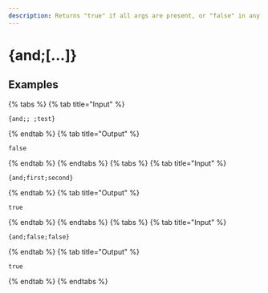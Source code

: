 ```yaml
---
description: Returns "true" if all args are present, or "false" in any other circumstance. Cannot be used with {if}. Uses conditional parsing.
---
```

# {and;[...]}
## Examples
{% tabs %}
{% tab title="Input" %}
```text
{and;; ;test}
```
{% endtab %}
{% tab title="Output" %}
```text
false
```
{% endtab %}
{% endtabs %}
{% tabs %}
{% tab title="Input" %}
```text
{and;first;second}
```
{% endtab %}
{% tab title="Output" %}
```text
true
```
{% endtab %}
{% endtabs %}
{% tabs %}
{% tab title="Input" %}
```text
{and;false;false}
```
{% endtab %}
{% tab title="Output" %}
```text
true
```
{% endtab %}
{% endtabs %}